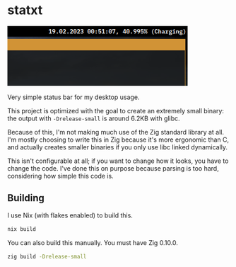 # statxt
![This is what it looks like.](misc/img.png)

Very simple status bar for my desktop usage.

This project is optimized with the goal to create an extremely small binary:
the output with `-Drelease-small` is around 6.2KB with glibc.

Because of this, I'm not making much use of the Zig standard library at all.
I'm mostly choosing to write this in Zig because it's more ergonomic than C,
and actually creates smaller binaries if you only use libc linked dynamically.

This isn't configurable at all; if you want to change how it looks, you have to change the code.
I've done this on purpose because parsing is too hard, considering how simple this code is.

## Building
I use Nix (with flakes enabled) to build this.
```sh
nix build
```
You can also build this manually. You must have Zig 0.10.0.
```sh
zig build -Drelease-small
```

